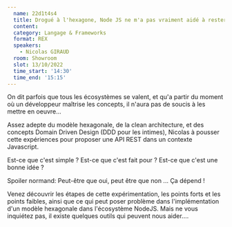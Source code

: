 ```yaml
---
  name: 22d1t4s4
  title: Drogué à l'hexagone, Node JS ne m'a pas vraiment aidé à rester clean ... Mais NestJS pourrait-il me sauver ?
  content:
  category: Langage & Frameworks
  format: REX
  speakers: 
    - Nicolas GIRAUD
  room: Showroom
  slot: 13/10/2022
  time_start: '14:30'
  time_end: '15:15'
---
```

On dit parfois que tous les écosystèmes se valent, et qu'a partir du moment où un développeur maîtrise les concepts, il n'aura pas de soucis à les mettre en oeuvre...

Assez adepte du modèle hexagonale, de la clean architecture, et des concepts Domain Driven Design (DDD pour les intimes), Nicolas à pousser cette expériences pour proposer une API REST dans un contexte Javascript.

Est-ce que c'est simple ?
Est-ce que c'est fait pour ?
Est-ce que c'est une bonne idée ?

Spoiler normand: Peut-être que oui, peut être que non ... Ça dépend !

Venez découvrir les étapes de cette expérimentation, les points forts et les points faibles, ainsi que ce qui peut poser problème dans l'implémentation d'un modèle hexagonale dans l'écosystème NodeJS. Mais ne vous inquiétez pas, il existe quelques outils qui peuvent nous aider....
